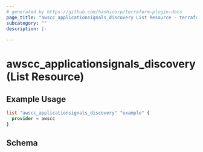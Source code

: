 ```yaml
---
# generated by https://github.com/hashicorp/terraform-plugin-docs
page_title: "awscc_applicationsignals_discovery List Resource - terraform-provider-awscc"
subcategory: ""
description: |-
  
---
```


# awscc_applicationsignals_discovery (List Resource)



## Example Usage

```terraform
list "awscc_applicationsignals_discovery" "example" {
  provider = awscc
}
```

<!-- schema generated by tfplugindocs -->
## Schema
